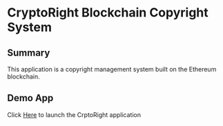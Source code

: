 # CryptoRight Blockchain Copyright System

## Summary 

This application is a copyright management system built on the Ethereum blockchain.


## Demo App

Click [Here](frontend/index.htm) to launch the CrptoRight application
